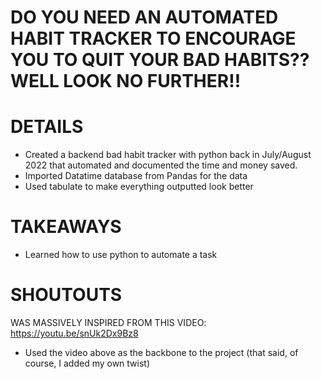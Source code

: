 # DO YOU NEED AN AUTOMATED HABIT TRACKER TO ENCOURAGE YOU TO QUIT YOUR BAD HABITS?? WELL LOOK NO FURTHER!! 

# DETAILS
- Created a backend bad habit tracker with python back in July/August 2022 that automated and documented the time and money saved.
- Imported Datatime database from Pandas for the data
- Used tabulate to make everything outputted look better

# TAKEAWAYS
- Learned how to use python to automate a task

# SHOUTOUTS
WAS MASSIVELY INSPIRED FROM THIS VIDEO: https://youtu.be/snUk2Dx9Bz8
- Used the video above as the backbone to the project (that said, of course, I added my own twist)
